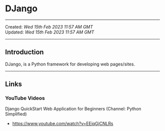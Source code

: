 # DJango

-----

Created: *Wed 15th Feb 2023 11:57 AM GMT*  
Updated: *Wed 15th Feb 2023 11:57 AM GMT*

-----

## Introduction

DJango, is a Python framework for developing web pages/sites.

-----

## Links

### YouTube Videos

Django QuickStart Web Application for Beginners (Channel: Python Simplified)  
- https://www.youtube.com/watch?v=EEiqGjCNLRs  

